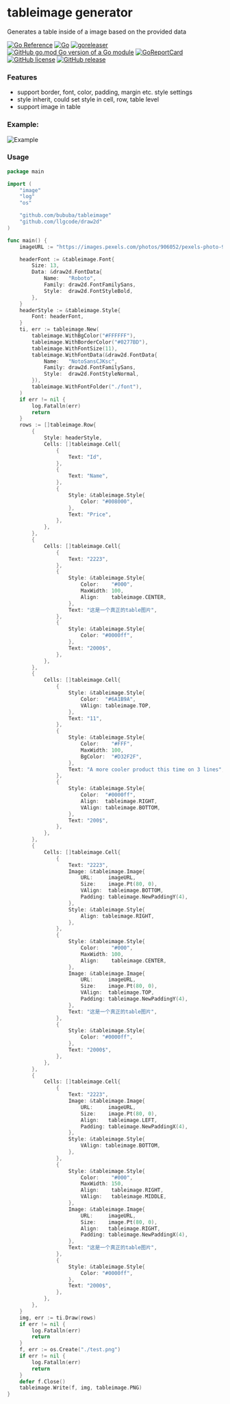 # tableimage generator

Generates a table inside of a image based on the provided data

[![Go Reference](https://pkg.go.dev/badge/github.com/bububa/tableimage.svg)](https://pkg.go.dev/github.com/bububa/tableimage)
[![Go](https://github.com/bububa/tableimage/actions/workflows/go.yml/badge.svg)](https://github.com/bububa/tableimage/actions/workflows/go.yml)
[![goreleaser](https://github.com/bububa/tableimage/actions/workflows/goreleaser.yml/badge.svg)](https://github.com/bububa/tableimage/actions/workflows/goreleaser.yml)
[![GitHub go.mod Go version of a Go module](https://img.shields.io/github/go-mod/go-version/bububa/tableimage.svg)](https://github.com/bububa/tableimage)
[![GoReportCard](https://goreportcard.com/badge/github.com/bububa/tableimage)](https://goreportcard.com/report/github.com/bububa/tableimage)
[![GitHub license](https://img.shields.io/github/license/bububa/tableimage.svg)](https://github.com/bububa/tableimage/blob/master/LICENSE)
[![GitHub release](https://img.shields.io/github/release/bububa/tableimage.svg)](https://GitHub.com/bububa/tableimage/releases/)

### Features

- support border, font, color, padding, margin etc. style settings
- style inherit, could set style in cell, row, table level
- support image in table

### Example:

![Example](examples/test.png "Example")

### Usage

```go
package main

import (
	"image"
	"log"
	"os"

	"github.com/bububa/tableimage"
	"github.com/llgcode/draw2d"
)

func main() {
	imageURL := "https://images.pexels.com/photos/906052/pexels-photo-906052.jpeg?auto=compress&cs=tinysrgb&dpr=2&h=750&w=200"

	headerFont := &tableimage.Font{
		Size: 13,
		Data: &draw2d.FontData{
			Name:   "Roboto",
			Family: draw2d.FontFamilySans,
			Style:  draw2d.FontStyleBold,
		},
	}
	headerStyle := &tableimage.Style{
		Font: headerFont,
	}
	ti, err := tableimage.New(
		tableimage.WithBgColor("#FFFFFF"),
		tableimage.WithBorderColor("#0277BD"),
		tableimage.WithFontSize(11),
		tableimage.WithFontData(&draw2d.FontData{
			Name:   "NotoSansCJKsc",
			Family: draw2d.FontFamilySans,
			Style:  draw2d.FontStyleNormal,
		}),
		tableimage.WithFontFolder("./font"),
	)
	if err != nil {
		log.Fatalln(err)
		return
	}
	rows := []tableimage.Row{
		{
			Style: headerStyle,
			Cells: []tableimage.Cell{
				{
					Text: "Id",
				},
				{
					Text: "Name",
				},
				{
					Style: &tableimage.Style{
						Color: "#008000",
					},
					Text: "Price",
				},
			},
		},
		{
			Cells: []tableimage.Cell{
				{
					Text: "2223",
				},
				{
					Style: &tableimage.Style{
						Color:    "#000",
						MaxWidth: 100,
						Align:    tableimage.CENTER,
					},
					Text: "这是一个真正的table图片",
				},
				{
					Style: &tableimage.Style{
						Color: "#0000ff",
					},
					Text: "2000$",
				},
			},
		},
		{
			Cells: []tableimage.Cell{
				{
					Style: &tableimage.Style{
						Color:  "#6A1B9A",
						VAlign: tableimage.TOP,
					},
					Text: "11",
				},
				{
					Style: &tableimage.Style{
						Color:    "#FFF",
						MaxWidth: 100,
						BgColor:  "#D32F2F",
					},
					Text: "A more cooler product this time on 3 lines",
				},
				{
					Style: &tableimage.Style{
						Color:  "#0000ff",
						Align:  tableimage.RIGHT,
						VAlign: tableimage.BOTTOM,
					},
					Text: "200$",
				},
			},
		},
		{
			Cells: []tableimage.Cell{
				{
					Text: "2223",
					Image: &tableimage.Image{
						URL:     imageURL,
						Size:    image.Pt(80, 0),
						VAlign:  tableimage.BOTTOM,
						Padding: tableimage.NewPaddingY(4),
					},
					Style: &tableimage.Style{
						Align: tableimage.RIGHT,
					},
				},
				{
					Style: &tableimage.Style{
						Color:    "#000",
						MaxWidth: 100,
						Align:    tableimage.CENTER,
					},
					Image: &tableimage.Image{
						URL:     imageURL,
						Size:    image.Pt(80, 0),
						VAlign:  tableimage.TOP,
						Padding: tableimage.NewPaddingY(4),
					},
					Text: "这是一个真正的table图片",
				},
				{
					Style: &tableimage.Style{
						Color: "#0000ff",
					},
					Text: "2000$",
				},
			},
		},
		{
			Cells: []tableimage.Cell{
				{
					Text: "2223",
					Image: &tableimage.Image{
						URL:     imageURL,
						Size:    image.Pt(80, 0),
						Align:   tableimage.LEFT,
						Padding: tableimage.NewPaddingX(4),
					},
					Style: &tableimage.Style{
						VAlign: tableimage.BOTTOM,
					},
				},
				{
					Style: &tableimage.Style{
						Color:    "#000",
						MaxWidth: 150,
						Align:    tableimage.RIGHT,
						VAlign:   tableimage.MIDDLE,
					},
					Image: &tableimage.Image{
						URL:     imageURL,
						Size:    image.Pt(80, 0),
						Align:   tableimage.RIGHT,
						Padding: tableimage.NewPaddingX(4),
					},
					Text: "这是一个真正的table图片",
				},
				{
					Style: &tableimage.Style{
						Color: "#0000ff",
					},
					Text: "2000$",
				},
			},
		},
	}
	img, err := ti.Draw(rows)
	if err != nil {
		log.Fatalln(err)
		return
	}
	f, err := os.Create("./test.png")
	if err != nil {
		log.Fatalln(err)
		return
	}
	defer f.Close()
	tableimage.Write(f, img, tableimage.PNG)
}
```
